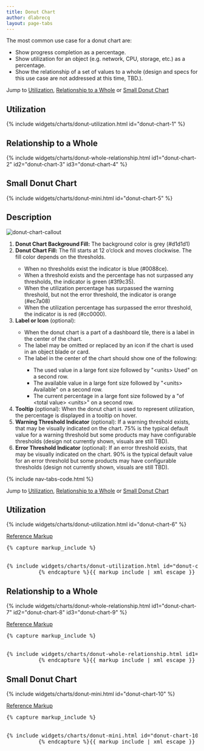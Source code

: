 ```yaml
---
title: Donut Chart
author: dlabrecq
layout: page-tabs
---
```

<div class="tab-content">
  <div role="tabpanel" class="tab-pane active" id="overview">
    <p>The most common use case for a donut chart are:</p>
    <ul>
    <li>Show progress completion as a percentage.</li>
    <li>Show utilization for an object (e.g. network, CPU, storage, etc.) as a percentage.</li>
    <li>Show the relationship of a set of values to a whole (design and specs for this use case are not addressed at this time, TBD.).</li>
    </ul>
    <p>Jump to <a href="#example-overview-1">Utilization</a>, <a href="#example-overview-2">Relationship to a Whole</a> or <a href="#example-overview-3">Small Donut Chart</a></p>
    <h2 id="example-overview-1">Utilization</h2>
    <div class="row">
      <div class="col-md-3 col-center" style="padding-right: 0px;">
        <div class="example-pf">
          <div class="cards-pf">
            <div class="container-fluid container-cards-pf">
              <div class="row row-cards-pf">
                <div class="col-md-12">
                  <!-- Important:  if you need to nest additional .row within a .row.row-cards-pf, do *not* use .row-cards-pf on the nested .row  -->
                  {% include widgets/charts/donut-utilization.html id="donut-chart-1" %}
                </div>
              </div>
            </div>
          </div>
        </div>
      </div>
    </div>
    <div class="row">
      <div class="col-md-11 col-center">
        <h2 id="example-overview-2">Relationship to a Whole</h2>
        <div class="example-pf">
          <div class="cards-pf">
            <div class="container-fluid container-cards-pf">
              <div class="row row-cards-pf">
                <div class="col-md-12">
                  <!-- Important:  if you need to nest additional .row within a .row.row-cards-pf, do *not* use .row-cards-pf on the nested .row  -->
                  {% include widgets/charts/donut-whole-relationship.html id1="donut-chart-2" id2="donut-chart-3" id3="donut-chart-4" %}
                </div>
              </div>
            </div>
          </div>
        </div>
      </div>
    </div>
    <div class="row">
      <div class="col-md-4 col-center">
        <h2 id="example-overview-3">Small Donut Chart</h2>
        <div class="example-pf">
          <div class="cards-pf">
            <div class="container-fluid container-cards-pf">
              <div class="row row-cards-pf">
                <div class="col-md-12">
                  <!-- Important:  if you need to nest additional .row within a .row.row-cards-pf, do *not* use .row-cards-pf on the nested .row  -->
                  {% include widgets/charts/donut-mini.html id="donut-chart-5" %}
                </div>
              </div>
            </div>
          </div>
        </div>
      </div>
    </div>
  </div>
  <div role="tabpanel" class="tab-pane" id="design">
    <h2>Description</h2>
    <div class="row">
      <div class="col-md-4 col-lg-3">
        <img src="{{site.baseurl}}assets/img/donut-chart-callout.png" alt="donut-chart-callout"/>
      </div>
      <div class="col-md-8 col-lg-9">
        <ol>
          <li><b>Donut Chart Background Fill:</b> The background color is grey (#d1d1d1)</li>
          <li><b>Donut Chart Fill:</b> The fill starts at 12 o’clock and moves clockwise. The fill color depends on the thresholds.</li>
          <ul>
            <li>When no thresholds exist the indicator is blue (#0088ce).</li>
            <li>When a threshold exists and the percentage has not surpassed any thresholds, the indicator is green (#3f9c35).</li>
            <li>When the utilization percentage has surpassed the warning threshold, but not the error threshold, the indicator is orange (#ec7a08)</li>
            <li>When the utilization percentage has surpassed the error threshold, the indicator is is red (#cc0000).</li>
          </ul>
          <li><b>Label or Icon</b> (optional):</li>
          <ul>
            <li>When the donut chart is a part of a dashboard tile, there is a label in the center of the chart.</li>
            <li>The label may be omitted or replaced by an icon if the chart is used in an object blade or card.</li>
            <li>The label in the center of the chart should show one of the following:</li>
            <ul>
              <li>The used value in a large font size followed by "&lt;units&gt; Used" on a second row.</li>
              <li>The available value in a large font size followed by "&lt;units&gt; Available" on a second row.</li>
              <li>The current percentage in a large font size followed by a "of &lt;total value&gt; &lt;units&gt;" on a second row.</li>
            </ul>
          </ul>
          <li><b>Tooltip</b> (optional): When the donut chart is used to represent utilization, the percentage is displayed in a tooltip on hover.</li>
          <li><b>Warning Threshold Indicator</b> (optional): If a warning threshold exists, that may be visually indicated on the chart. 75% is the typical default value for a warning threshold but some products may have configurable thresholds (design not currently shown, visuals are still TBD).</li>
          <li><b>Error Threshold Indicator</b> (optional): If an error threshold exists, that may be visually indicated on the chart. 90% is the typical default value for an error threshold but some products may have configurable thresholds (design not currently shown, visuals are still TBD).</li>
        </ol>
      </div>
    </div>
  </div>
  <div role="tabpanel" class="tab-pane" id="code">
    {% include nav-tabs-code.html %}
    <div class="tab-content">
      <div role="tabpanel" class="tab-pane nested active" id="html-css">
        <p>Jump to <a href="#example-code-1">Utilization</a>, <a href="#example-overview-2">Relationship to a Whole</a> or <a href="#example-code-3">Small Donut Chart</a></p>
        <h2 id="example-code-1">Utilization</h2>
        <div class="row">
          <div class="col-md-3 col-center" style="padding-right: 0px;">
            <div class="example-pf">
              <div class="example-pf-demo example-pf-demo-no-padding">
                <div class="cards-pf">
                  <div class="container-fluid container-cards-pf">
                    <div class="row row-cards-pf">
                      <div class="col-md-12">
                        <!-- Important:  if you need to nest additional .row within a .row.row-cards-pf, do *not* use .row-cards-pf on the nested .row  -->
                        {% include widgets/charts/donut-utilization.html id="donut-chart-6" %}
                      </div>
                    </div>
                  </div>
                </div>
              </div>
            </div>
          </div>
        </div>
        <p class="reference-markup"><a class="collapse-toggle" data-toggle="collapse" aria-expanded="true" aria-controls="card-markup-1" href="#card-markup-1">Reference Markup</a></p>
        <div class="collapse in" id="card-markup-1">
          <pre class="prettyprint">{% capture markup_include %}
<script src="components/c3/c3.min.js"></script>
<script src="components/d3/d3.min.js"></script>
{% include widgets/charts/donut-utilization.html id="donut-chart-6" %}
          {% endcapture %}{{ markup_include | xml_escape }}</pre>
        </div>
        <h2 id="example-code-2">Relationship to a Whole</h2>
        <div class="row">
          <div class="col-md-11 col-center">
            <div class="example-pf">
              <div class="example-pf-demo example-pf-demo-no-padding">
                <div class="cards-pf">
                  <div class="container-fluid container-cards-pf">
                    <div class="row row-cards-pf">
                      <div class="col-md-12">
                        <!-- Important:  if you need to nest additional .row within a .row.row-cards-pf, do *not* use .row-cards-pf on the nested .row  -->
                        {% include widgets/charts/donut-whole-relationship.html id1="donut-chart-7" id2="donut-chart-8" id3="donut-chart-9" %}
                      </div>
                    </div>
                  </div>
                </div>
              </div>
            </div>
          </div>
        </div>
        <p class="reference-markup"><a class="collapse-toggle" data-toggle="collapse" aria-expanded="true" aria-controls="markup-2" href="#markup-2">Reference Markup</a></p>
        <div class="collapse in" id="markup-2">
          <pre class="prettyprint">{% capture markup_include %}
<script src="components/c3/c3.min.js"></script>
<script src="components/d3/d3.min.js"></script>
{% include widgets/charts/donut-whole-relationship.html id1="donut-chart-7" id2="donut-chart-8" id3="donut-chart-9" %}
          {% endcapture %}{{ markup_include | xml_escape }}</pre>
        </div>
        <h2 id="example-code-3">Small Donut Chart</h2>
        <div class="row">
          <div class="col-md-4 col-center">
            <div class="example-pf">
              <div class="example-pf-demo example-pf-demo-no-padding">
                <div class="cards-pf">
                  <div class="container-fluid container-cards-pf">
                    <div class="row row-cards-pf">
                      <div class="col-md-12">
                        <!-- Important:  if you need to nest additional .row within a .row.row-cards-pf, do *not* use .row-cards-pf on the nested .row  -->
                        {% include widgets/charts/donut-mini.html id="donut-chart-10" %}
                      </div>
                    </div>
                  </div>
                </div>
              </div>
            </div>
          </div>
        </div>
        <p class="reference-markup"><a class="collapse-toggle" data-toggle="collapse" aria-expanded="true" aria-controls="markup-3" href="#markup-3">Reference Markup</a></p>
        <div class="collapse in" id="markup-3">
          <pre class="prettyprint">{% capture markup_include %}
<script src="components/c3/c3.min.js"></script>
<script src="components/d3/d3.min.js"></script>
{% include widgets/charts/donut-mini.html id="donut-chart-10" %}
          {% endcapture %}{{ markup_include | xml_escape }}</pre>
        </div>
      </div>
      <div role="tabpanel" class="tab-pane nested" id="angular">
        <div ng-app="docsApp" ng-controller="DocsController" class="content">
          <div ng-include src="'/components/angular-patternfly/dist/docs/partials/api/patternfly.charts.directive.pfDonutPctChart.html'"></div>
        </div>
      </div>
    </div>
  </div>
</div>
